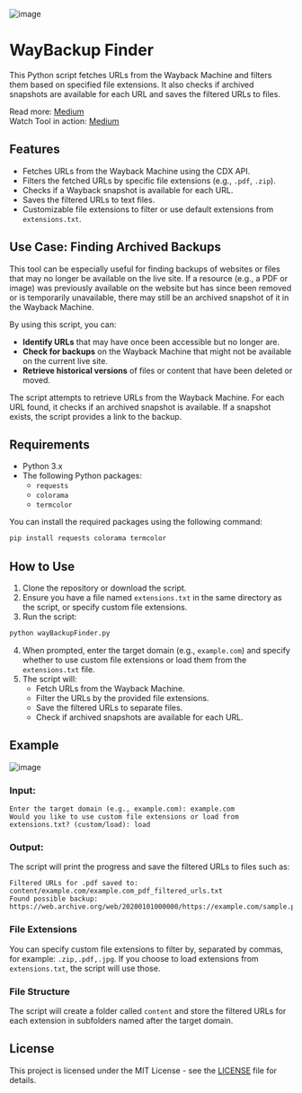 ![image](https://github.com/user-attachments/assets/80c07192-187d-4199-a225-8febf8c2e007)

# WayBackup Finder

This Python script fetches URLs from the Wayback Machine and filters them based on specified file extensions. It also checks if archived snapshots are available for each URL and saves the filtered URLs to files.

Read more: <a href="https://anmolksachan.medium.com/unlock-hidden-backups-with-waybackupfinder-py-7b98041a82d9" target="_blank">Medium</a><br>
Watch Tool in action: <a href="https://anmolksachan.medium.com/discovering-backups-secrets-and-more-using-the-waybackupfinder-py-tool-b97f67e95c50">Medium</a>

## Features

- Fetches URLs from the Wayback Machine using the CDX API.
- Filters the fetched URLs by specific file extensions (e.g., `.pdf`, `.zip`).
- Checks if a Wayback snapshot is available for each URL.
- Saves the filtered URLs to text files.
- Customizable file extensions to filter or use default extensions from `extensions.txt`.

## Use Case: Finding Archived Backups

This tool can be especially useful for finding backups of websites or files that may no longer be available on the live site. If a resource (e.g., a PDF or image) was previously available on the website but has since been removed or is temporarily unavailable, there may still be an archived snapshot of it in the Wayback Machine. 

By using this script, you can:

- **Identify URLs** that may have once been accessible but no longer are.
- **Check for backups** on the Wayback Machine that might not be available on the current live site.
- **Retrieve historical versions** of files or content that have been deleted or moved.

The script attempts to retrieve URLs from the Wayback Machine. For each URL found, it checks if an archived snapshot is available. If a snapshot exists, the script provides a link to the backup.

## Requirements

- Python 3.x
- The following Python packages:
  - `requests`
  - `colorama`
  - `termcolor`

You can install the required packages using the following command:

```bash
pip install requests colorama termcolor
```

## How to Use

1. Clone the repository or download the script.
2. Ensure you have a file named `extensions.txt` in the same directory as the script, or specify custom file extensions.
3. Run the script:

```bash
python wayBackupFinder.py
```

4. When prompted, enter the target domain (e.g., `example.com`) and specify whether to use custom file extensions or load them from the `extensions.txt` file.
5. The script will:
   - Fetch URLs from the Wayback Machine.
   - Filter the URLs by the provided file extensions.
   - Save the filtered URLs to separate files.
   - Check if archived snapshots are available for each URL.

## Example
![image](https://github.com/user-attachments/assets/4a7652dd-7c43-42aa-a9f0-94f7207dca60)

### Input:

```
Enter the target domain (e.g., example.com): example.com
Would you like to use custom file extensions or load from extensions.txt? (custom/load): load
```

### Output:

The script will print the progress and save the filtered URLs to files such as:

```
Filtered URLs for .pdf saved to: content/example.com/example.com_pdf_filtered_urls.txt
Found possible backup: https://web.archive.org/web/20200101000000/https://example.com/sample.pdf
```

### File Extensions

You can specify custom file extensions to filter by, separated by commas, for example: `.zip,.pdf,.jpg`. If you choose to load extensions from `extensions.txt`, the script will use those.

### File Structure

The script will create a folder called `content` and store the filtered URLs for each extension in subfolders named after the target domain.

## License

This project is licensed under the MIT License - see the [LICENSE](https://raw.githubusercontent.com/anmolksachan/WayBackupFinder/refs/heads/main/LICENSE) file for details.
